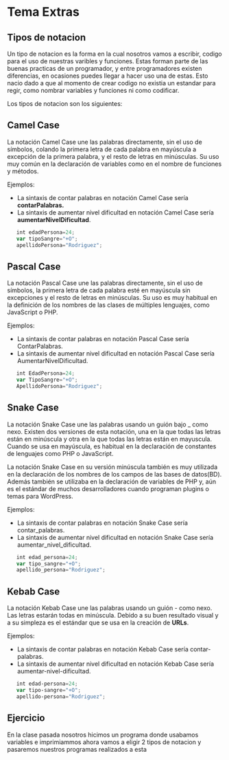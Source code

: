 # Tema Extras

## Tipos de notacion
Un tipo de notacion es la forma en la cual nosotros vamos a escribir, codigo para el uso de nuestras varibles y funciones.
Estas forman parte de las buenas practicas de un programador, y entre programadores existen diferencias, en ocasiones puedes llegar a hacer
uso una de estas.
Esto nacio dado a que al momento de crear codigo no existia un estandar para regir, como nombrar variables y funciones ni como codificar.

Los tipos de notacion son los siguientes:

## Camel Case
La notación Camel Case une las palabras directamente, sin el uso de símbolos, colando la primera letra de cada palabra en mayúscula a excepción de la primera palabra, y el resto de letras en minúsculas. Su uso muy común en la declaración de variables como en el nombre de funciones y métodos.

Ejemplos:

- La sintaxis de contar palabras en notación Camel Case sería **contarPalabras.**
- La sintaxis de aumentar nivel dificultad en notación Camel Case sería **aumentarNivelDificultad**.
```powershell
   int edadPersona=24; 
   var tipoSangre="+O";
   apellidoPersona="Rodriguez";
```

## Pascal Case
La notación Pascal Case une las palabras directamente, sin el uso de símbolos,  la primera letra de cada palabra esté en mayúscula sin excepciones y el resto de letras en minúsculas. Su uso es muy habitual en la definición de los nombres de las clases de múltiples lenguajes, como JavaScript o PHP.

Ejemplos:

- La sintaxis de contar palabras en notación Pascal Case sería ContarPalabras.
- La sintaxis de aumentar nivel dificultad en notación Pascal Case sería AumentarNivelDificultad.
```powershell
   int EdadPersona=24; 
   var TipoSangre="+O";
   ApellidoPersona="Rodriguez";
```

## Snake Case
La notación Snake Case une las palabras usando un guión bajo _ como nexo. Existen dos versiones de esta notación, una en la que todas las letras están en minúscula y otra en la que todas las letras están en mayuscula. Cuando se usa en mayúscula, es habitual en la declaración de constantes de lenguajes como PHP o JavaScript.

La notación Snake Case en su versión minúscula también es muy utilizada en la declaración de los nombres de los campos de las bases de datos(BD). Además también se utilizaba en la declaración de variables de PHP y, aún es el estándar de muchos desarrolladores cuando programan plugins o temas para WordPress.

Ejemplos:

- La sintaxis de contar palabras en notación Snake Case sería contar_palabras.
- La sintaxis de aumentar nivel dificultad en notación Snake Case sería aumentar_nivel_dificultad.

```powershell
   int edad_persona=24; 
   var tipo_sangre="+O";
   apellido_persona="Rodriguez";
```

## Kebab Case
La notación Kebab Case une las palabras usando un guión - como nexo. Las letras estarán todas en minúscula. Debido a su buen resultado visual y a su simpleza es el estándar que se usa en la creación de **URLs**.

Ejemplos:

- La sintaxis de contar palabras en notación Kebab Case sería contar-palabras.
- La sintaxis de aumentar nivel dificultad en notación Kebab Case sería aumentar-nivel-dificultad.

```powershell
   int edad-persona=24; 
   var tipo-sangre="+O";
   apellido-persona="Rodriguez";
```

## Ejercicio

En la clase pasada nosotros hicimos un programa donde usabamos variables e imprimiammos ahora vamos a eligir 2 tipos de notacion y pasaremos
nuestros programas realizados a esta